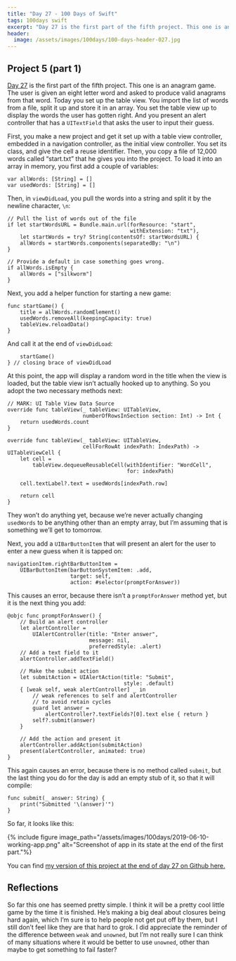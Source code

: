 ```yaml
---
title: "Day 27 - 100 Days of Swift"
tags: 100days swift
excerpt: "Day 27 is the first part of the fifth project. This one is an anagram game. The user is given an eight letter word and asked to produce valid anagrams from that word. Today you set up the tableview. You import the list of words from a file, split it up and store it in an array. You set the table view up to display the words the user has gotten right. And you present an alert controller that has a `UITextField` that asks the user to input their guess."
header:
  image: /assets/images/100days/100-days-header-027.jpg
---
```

## Project 5 (part 1)
[Day 27](https://www.hackingwithswift.com/100/27) is the first part of the fifth project. This one is an anagram game. The user is given an eight letter word and asked to produce valid anagrams from that word. Today you set up the table view. You import the list of words from a file, split it up and store it in an array. You set the table view up to display the words the user has gotten right. And you present an alert controller that has a `UITextField` that asks the user to input their guess.

First, you make a new project and get it set up with a table view controller, embedded in a navigation controller, as the initial view controller. You set its class, and give the cell a reuse identifier. Then, you copy a file of 12,000 words called “start.txt” that he gives you into the project. To load it into an array in memory, you first add a couple of variables:
```
var allWords: [String] = []
var usedWords: [String] = []
```

Then, in `viewDidLoad`, you pull the words into a string and split it by the newline character, `\n`:
```
// Pull the list of words out of the file
if let startWordsURL = Bundle.main.url(forResource: "start",
                                       withExtension: "txt"),
    let startWords = try? String(contentsOf: startWordsURL) {
    allWords = startWords.components(separatedBy: "\n")
}

// Provide a default in case something goes wrong.
if allWords.isEmpty {
    allWords = ["silkworm"]
}
```

Next, you add a helper function for starting a new game:
```
func startGame() {
    title = allWords.randomElement()
    usedWords.removeAll(keepingCapacity: true)
    tableView.reloadData()
}
```

And call it at the end of `viewDidLoad`:
```
    startGame()
} // closing brace of viewDidLoad
```

At this point, the app will display a random word in the title when the view is loaded, but the table view isn’t actually hooked up to anything. So you adopt the two necessary methods next:
```
// MARK: UI Table View Data Source
override func tableView(_ tableView: UITableView,
                        numberOfRowsInSection section: Int) -> Int {
    return usedWords.count
}

override func tableView(_ tableView: UITableView,
                        cellForRowAt indexPath: IndexPath) -> UITableViewCell {
    let cell =
        tableView.dequeueReusableCell(withIdentifier: "WordCell",
                                      for: indexPath)

    cell.textLabel?.text = usedWords[indexPath.row]

    return cell
}
```

They won’t do anything yet, because we’re never actually changing `usedWords` to be anything other than an empty array, but I’m assuming that is something we’ll get to tomorrow.

Next, you add a `UIBarButtonItem` that will present an alert for the user to enter a new guess when it is tapped on:
```
navigationItem.rightBarButtonItem =
    UIBarButtonItem(barButtonSystemItem: .add,
                    target: self,
                    action: #selector(promptForAnswer))
```

This causes an error, because there isn’t a `promptForAnswer` method yet, but it is the next thing you add:
```
@objc func promptForAnswer() {
    // Build an alert controller
    let alertController =
        UIAlertController(title: "Enter answer",
                          message: nil,
                          preferredStyle: .alert)
    // Add a text field to it
    alertController.addTextField()

    // Make the submit action
    let submitAction = UIAlertAction(title: "Submit",
                                     style: .default)
    { [weak self, weak alertController] _ in
        // weak references to self and alertController
        // to avoid retain cycles
        guard let answer =
            alertController?.textFields?[0].text else { return }
        self?.submit(answer)
    }

    // Add the action and present it
    alertController.addAction(submitAction)
    present(alertController, animated: true)
}
```

This again causes an error, because there is no method called `submit`, but the last thing you do for the day is add an empty stub of it, so that it will compile:
```
func submit(_ answer: String) {
    print("Submitted '\(answer)'")
}
```

So far, it looks like this:

{% include figure image_path="/assets/images/100days/2019-06-10-working-app.png" alt="Screenshot of app in its state at the end of the first part."%}

You can find [my version of this project at the end of day 27 on Github here.](https://github.com/dillon-mce/100-days-swift-projects/tree/b8d60683966fc514003347912627d6e81b306bda/Project5)

## Reflections
So far this one has seemed pretty simple. I think it will be a pretty cool little game by the time it is finished. He’s making a big deal about closures being hard again, which I’m sure is to help people not get put off by them, but I still don’t feel like they are that hard to grok. I did appreciate the reminder of the difference between `weak` and `unowned`, but I’m not really sure I can think of many situations where it would be better to use `unowned`, other than maybe to get something to fail faster?
